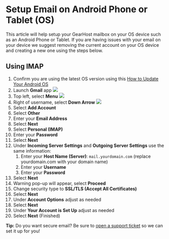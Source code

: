 # Setup Email on Android Phone or Tablet (OS)

This article will help setup your GearHost mailbox on your OS device such as an Android Phone or Tablet. If you are having issues with your email on your device we suggest removing the current account on your OS device and creating a new one using the steps below.

## Using IMAP

1. Confirm you are using the latest OS version using this [How to Update Your Android OS](http://www.ubergizmo.com/how-to/update-android-os/)
2. Launch **Gmail** app ![](https://raw.githubusercontent.com/GearHost/docs/master/Images/android-email-icon.png)
3. Top left, select **Menu** ![](https://raw.githubusercontent.com/GearHost/docs/master/Images/android-menu-icon.png)
4. Right of username, select **Down Arrow** ![](https://raw.githubusercontent.com/GearHost/docs/master/Images/android-arrow-icon.png)
5. Select **Add Account**
6. Select **Other**
7. Enter your **Email Address**
8. Select **Next**
9. Select **Personal (IMAP)**
10. Enter your **Password**
11. Select **Next**
12. Under **Incoming Server Settings** and **Outgoing  Server Settings** use the same information:
	1. Enter your **Host Name (Server)**: `mail.yourdomain.com` (replace yourdomain.com with your domain name)
	2. Enter your **Username**
	3. Enter your **Password**
13. Select **Next**
14. Warning pop-up will appear, select **Proceed**
15. Change security type to **SSL/TLS (Accept All Certificates)**
16. Select **Next**
17. Under **Account Options** adjust as needed
18. Select **Next**
19. Under **Your Account is Set Up** adjust as needed
20. Select **Next** (Finished)

**Tip:** Do you want secure email? Be sure to [open a support ticket](https://www.gearhost.com/documentation/how-to-open-a-support-ticket) so we can set it up for you!